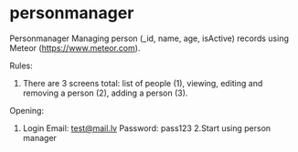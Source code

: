 # personmanager

Personmanager Managing person (_id, name, age, isActive) records using Meteor (https://www.meteor.com).      

Rules:    

1. There are 3 screens total: list of people (1), viewing, editing and removing a person (2), adding a person (3).    

Opening:   

1. Login Email: test@mail.lv  Password: pass123   2.Start using person manager
